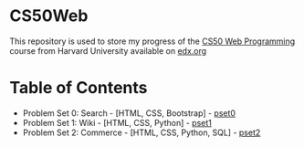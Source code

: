 # CS50Web

This repository is used to store my progress of the [CS50 Web Programming](https://www.edx.org/professional-certificate/harvardx-computer-science-for-web-programming?index=product&queryID=970719cc984db844c69f7f06f8bc4496&position=1) course from Harvard University available on [edx.org](https://www.edx.org/)

# Table of Contents

* Problem Set 0: Search - [HTML, CSS, Bootstrap] - [pset0](https://cs50.harvard.edu/web/2020/projects/0/)
* Problem Set 1: Wiki - [HTML, CSS, Python] - [pset1](https://cs50.harvard.edu/web/2020/projects/1/)
* Problem Set 2: Commerce - [HTML, CSS, Python, SQL] - [pset2](https://cs50.harvard.edu/web/2020/projects/2/)
